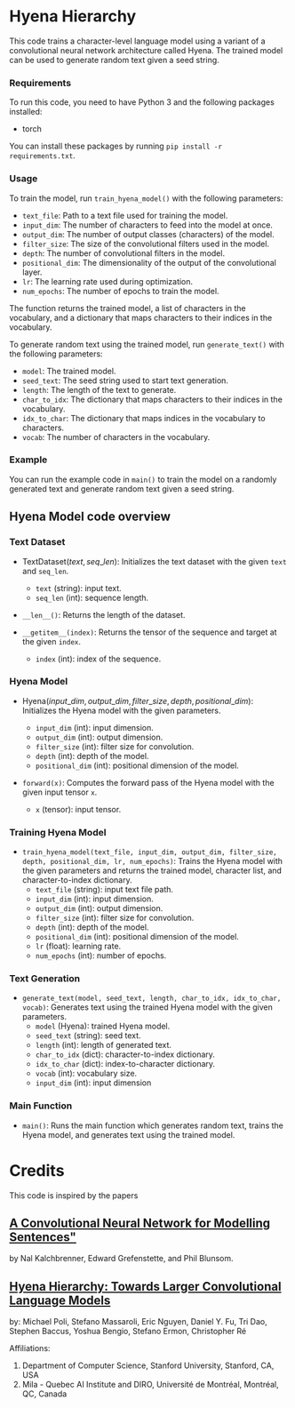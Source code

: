 # Hyena Hierarchy

This code trains a character-level language model using a variant of a convolutional neural network architecture called Hyena. The trained model can be used to generate random text given a seed string.

### Requirements

To run this code, you need to have Python 3 and the following packages installed:

- torch

You can install these packages by running `pip install -r requirements.txt`.

### Usage

To train the model, run `train_hyena_model()` with the following parameters:

- `text_file`: Path to a text file used for training the model.
- `input_dim`: The number of characters to feed into the model at once.
- `output_dim`: The number of output classes (characters) of the model.
- `filter_size`: The size of the convolutional filters used in the model.
- `depth`: The number of convolutional filters in the model.
- `positional_dim`: The dimensionality of the output of the convolutional layer.
- `lr`: The learning rate used during optimization.
- `num_epochs`: The number of epochs to train the model.

The function returns the trained model, a list of characters in the vocabulary, and a dictionary that maps characters to their indices in the vocabulary.

To generate random text using the trained model, run `generate_text()` with the following parameters:

- `model`: The trained model.
- `seed_text`: The seed string used to start text generation.
- `length`: The length of the text to generate.
- `char_to_idx`: The dictionary that maps characters to their indices in the vocabulary.
- `idx_to_char`: The dictionary that maps indices in the vocabulary to characters.
- `vocab`: The number of characters in the vocabulary.

### Example

You can run the example code in `main()` to train the model on a randomly generated text and generate random text given a seed string.


## Hyena Model code overview

### Text Dataset

- $\text{TextDataset}(text, seq\_len)$: Initializes the text dataset with the given `text` and `seq_len`.
    - `text` (string): input text.
    - `seq_len` (int): sequence length.

- `__len__()`: Returns the length of the dataset.

- `__getitem__(index)`: Returns the tensor of the sequence and target at the given `index`.
    - `index` (int): index of the sequence.

### Hyena Model

- $\text{Hyena}(input\_dim, output\_dim, filter\_size, depth, positional\_dim)$: Initializes the Hyena model with the given parameters.
    - `input_dim` (int): input dimension.
    - `output_dim` (int): output dimension.
    - `filter_size` (int): filter size for convolution.
    - `depth` (int): depth of the model.
    - `positional_dim` (int): positional dimension of the model.

- `forward(x)`: Computes the forward pass of the Hyena model with the given input tensor `x`.
    - `x` (tensor): input tensor.

### Training Hyena Model

- `train_hyena_model(text_file, input_dim, output_dim, filter_size, depth, positional_dim, lr, num_epochs)`: Trains the Hyena model with the given parameters and returns the trained model, character list, and character-to-index dictionary.
    - `text_file` (string): input text file path.
    - `input_dim` (int): input dimension.
    - `output_dim` (int): output dimension.
    - `filter_size` (int): filter size for convolution.
    - `depth` (int): depth of the model.
    - `positional_dim` (int): positional dimension of the model.
    - `lr` (float): learning rate.
    - `num_epochs` (int): number of epochs.

### Text Generation

- `generate_text(model, seed_text, length, char_to_idx, idx_to_char, vocab)`: Generates text using the trained Hyena model with the given parameters.
    - `model` (Hyena): trained Hyena model.
    - `seed_text` (string): seed text.
    - `length` (int): length of generated text.
    - `char_to_idx` (dict): character-to-index dictionary.
    - `idx_to_char` (dict): index-to-character dictionary.
    - `vocab` (int): vocabulary size.
    - `input_dim` (int): input dimension

### Main Function

- `main()`: Runs the main function which generates random text, trains the Hyena model, and generates text using the trained model.


# Credits

This code is inspired by the papers 
## [A Convolutional Neural Network for Modelling Sentences"](https://arxiv.org/abs/1404.2188)
 by Nal Kalchbrenner, Edward Grefenstette, and Phil Blunsom.


## [Hyena Hierarchy: Towards Larger Convolutional Language Models](https://arxiv.org/pdf/2302.10866.pdf)
by: Michael Poli, Stefano Massaroli, Eric Nguyen, Daniel Y. Fu, Tri Dao, Stephen Baccus, Yoshua Bengio, Stefano Ermon, Christopher Ré

Affiliations:
1. Department of Computer Science, Stanford University, Stanford, CA, USA
2. Mila - Quebec AI Institute and DIRO, Université de Montréal, Montréal, QC, Canada

